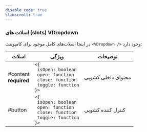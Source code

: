 ```yaml
---
disable_code: true
slimscroll: true
---
```


### اسلات های (slots) VDropdown

در اینجا اسلات‌های کامل موجود برای کامپوننت `<VDropdown />` وجود دارد:

| اسلات                      | ویژگی                                                                                                                                        | توضیحات            |
| -------------------------- | -------------------------------------------------------------------------------------------------------------------------------------------- | ------------------ |
| #content<br />**required** | <span class="is-array">`<{`<br />` isOpen: boolean`<br />` open: function`<br />` close: function`<br />` toggle: function`<br />`}>`</span> | محتوای داخلی کشویی |
| #button                    | <span class="is-array">`<{`<br />` isOpen: boolean`<br />` open: function`<br />` close: function`<br />` toggle: function`<br />`}>`</span> | کنترل کننده کشویی  |

